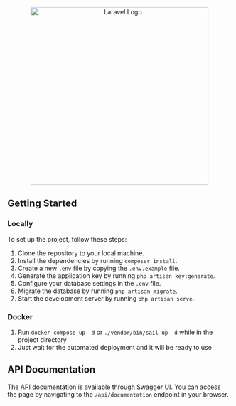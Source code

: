 <p align="center"><a href="https://laravel.com" target="_blank"><img src="https://raw.githubusercontent.com/laravel/art/master/logo-lockup/5%20SVG/2%20CMYK/1%20Full%20Color/laravel-logolockup-cmyk-red.svg" width="400" alt="Laravel Logo"></a></p>

## Getting Started

### Locally

To set up the project, follow these steps:

1. Clone the repository to your local machine.
2. Install the dependencies by running `composer install`.
3. Create a new `.env` file by copying the `.env.example` file.
4. Generate the application key by running `php artisan key:generate`.
5. Configure your database settings in the `.env` file.
6. Migrate the database by running `php artisan migrate`.
7. Start the development server by running `php artisan serve`.

### Docker

1. Run `docker-compose up -d` or `./vendor/bin/sail up -d` while in the project directory
2. Just wait for the automated deployment and it will be ready to use

## API Documentation

The API documentation is available through Swagger UI. You can access the page by navigating to the `/api/documentation`
endpoint in your browser.
